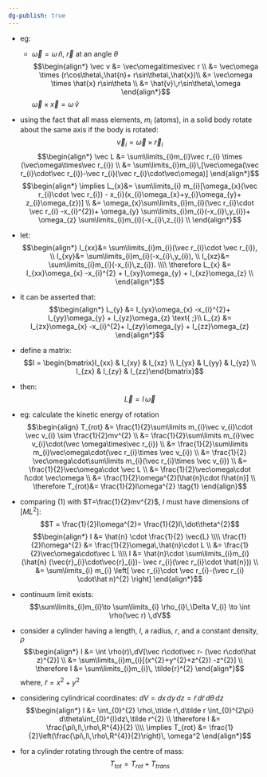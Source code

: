 ```yaml
---
dg-publish: true
---
```


- eg:

	- $\vec\omega = \omega\,\hat n$, $\vec r$ at an angle $\theta$
	$$\begin{align*}
	\vec v &= \vec\omega\times\vec r \\
	&= \vec\omega \times (r\cos\theta\,\hat{n}+ r\sin\theta\,\hat{x})\\
	&= \vec\omega \times \hat{x} r\sin\theta \\
	&= \hat{v}\,r\sin\theta\,\omega
	\end{align*}$$
	 $\vec\omega\times\vec x = \omega\,\hat{v}$ 
- using the fact that all mass elements, $m_{i}$ (atoms), in a solid body rotate about the same axis if the body is rotated: 
$$\vec v_{i} = \vec\omega\times \vec r_{i}$$
$$\begin{align*}
	\vec L &= \sum\limits_{i}m_{i}\vec r_{i} \times (\vec\omega\times\vec r_{i}) \\
	 &= \sum\limits_{i}m_{i}\,[\vec\omega(\vec r_{i}\cdot\vec r_{i})-\vec r_{i}(\vec r_{i}\cdot\vec\omega)]
\end{align*}$$
$$\begin{align*}
	\implies L_{x}&= \sum\limits_{i} m_{i}[\omega_{x}(\vec r_{i}\cdot \vec r_{i}) - x_{i}(x_{i}\omega_{x}+y_{i}\omega_{y}+ z_{i}\omega_{z})] \\
	&= \omega_{x}\sum\limits_{i}m_{i}(\vec r_{i}\cdot \vec r_{i} -x_{i}^{2})+ \omega_{y} \sum\limits_{i}m_{i}(-x_{i}\,y_{i})+ \omega_{z} \sum\limits_{i}m_{i}(-x_{i}\,z_{i}) \\
\end{align*}$$
- let: 
$$\begin{align*}
	I_{xx}&= \sum\limits_{i}m_{i}(\vec r_{i}\cdot \vec r_{i}), \\
	I_{xy}&= \sum\limits_{i}m_{i}(-x_{i}\,y_{i}), \\
	I_{xz}&= \sum\limits_{i}m_{i}(-x_{i}\,z_{i}). \\\\
	\therefore L_{x} &= I_{xx}\omega_{x} -x_{i}^{2} + I_{xy}\omega_{y} + I_{xz}\omega_{z} \\
\end{align*}$$
- it can be asserted that: 
$$\begin{align*}
	L_{y} &= I_{yx}\omega_{x} -x_{i}^{2}+ I_{yy}\omega_{y} + I_{yz}\omega_{z} \text{ ;}\\
	L_{z} &= I_{zx}\omega_{x} -x_{i}^{2}+ I_{zy}\omega_{y} + I_{zz}\omega_{z}
\end{align*}$$
- define a matrix: 
$$I = \begin{bmatrix}I_{xx} & I_{xy} & I_{xz} \\ I_{yx} & I_{yy} & I_{yz} \\ I_{zx} & I_{zy} & I_{zz}\end{bmatrix}$$
- then: 
$$\vec L = I\,\vec\omega$$
- eg: calculate the kinetic energy of rotation
$$\begin{align}
	T_{rot} &= \frac{1}{2}\sum\limits m_{i}\vec v_{i}\cdot \vec v_{i} \sim \frac{1}{2}mv^{2} \\
	&= \frac{1}{2}\sum\limits m_{i}\vec v_{i}\cdot(\vec \omega\times\vec r_{i}) \\
	&= \frac{1}{2}\sum\limits m_{i}\vec\omega\cdot(\vec r_{i}\times \vec v_{i}) \\
	&= \frac{1}{2} \vec\omega\cdot\sum\limits m_{i}(\vec r_{i}\times \vec v_{i}) \\
	&= \frac{1}{2}\vec\omega\cdot \vec L \\
	&= \frac{1}{2}\vec\omega\cdot I\cdot \vec\omega \\
	&= \frac{1}{2}\omega^{2}[\hat{n}\cdot I\hat{n}] \\
	\therefore T_{rot}&= \frac{1}{2}I\omega^{2} \tag{1}
	\end{align}$$
- comparing $(1)$ with $T=\frac{1}{2}mv^{2}$, $I$ must have dimensions of $[ML^{2}]:$ 
$$T = \frac{1}{2}I\omega^{2}= \frac{1}{2}I\,\dot\theta^{2}$$
$$\begin{align*} 
I &= \hat{n} \cdot \frac{1}{2} \vec{L} \\\\
\frac{1}{2}I\omega^{2} &= \frac{1}{2}\omega\,\hat{n}\cdot L \\
&= \frac{1}{2}\vec\omega\cdot\vec L \\\\
I &= \hat{n}\cdot \sum\limits_{i}m_{i}(\hat{n} (\vec{r}_{i}\cdot\vec{r}_{i})- \vec r_{i}(\vec r_{i}\cdot \hat{n})) \\
&= \sum\limits_{i} m_{i} \left[ \vec r_{i}\cdot \vec r_{i}-(\vec r_{i} \cdot\hat n)^{2} \right]
\end{align*}$$
- continuum limit exists: 
$$\sum\limits_{i}m_{i}\to \sum\limits_{i} \rho_{i}\,\Delta V_{i} \to \int \rho(\vec r) \,dV$$

- consider a cylinder having a length, $l$, a radius, $r$, and a constant density, ${} \rho$
$$\begin{align*}
I &= \int \rho(r)\,dV[\vec r\cdot\vec r- (\vec r\cdot\hat z)^{2}] \\
&= \sum\limits_{i}m_{i}[(x^{2}+y^{2}+z^{2}) -z^{2}] \\
\therefore I &= \sum\limits_{i}m_{i}\, \tilde{r}^{2}
\end{align*}$$
	where, $\tilde r=x^{2}+y^{2}$

- considering cylindrical coordinates: $dV = dx\,dy\,dz = \tilde r\,d\tilde r\,d\theta\, dz$
$$\begin{align*}
	I &= \int_{0}^{2} \rho\,\tilde r\,d\tilde r \int_{0}^{2\pi} d\theta\int_{0}^{l}dz\,\tilde r^{2} \\
	\therefore I &= \frac{\pi\,l\,\rho\,R^{4}}{2} \\\\
	\implies T_{rot} &= \frac{1}{2}\left(\frac{\pi\,l\,\rho\,R^{4}}{2}\right)\, \omega^2
\end{align*}$$
- for a cylinder rotating through the centre of mass: 
$$T_{tot} = T_{rot}+T_{trans}$$
